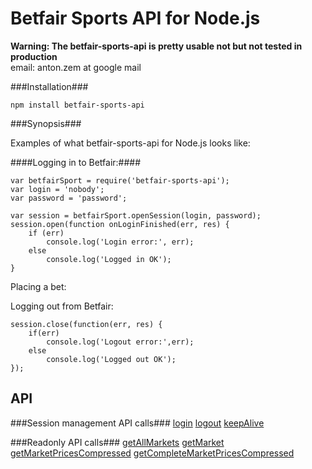 Betfair Sports API for Node.js
===========================

**Warning: The betfair-sports-api is pretty usable not but not tested in production**<br>
email: anton.zem at google mail

###Installation###

    npm install betfair-sports-api

###Synopsis###

Examples of what betfair-sports-api for Node.js looks like:

####Logging in to Betfair:####
    
    var betfairSport = require('betfair-sports-api');
    var login = 'nobody';
    var password = 'password';

    var session = betfairSport.openSession(login, password);
    session.open(function onLoginFinished(err, res) {
        if (err) 
            console.log('Login error:', err);
        else
            console.log('Logged in OK');
    }

Placing a bet:

Logging out from Betfair:

    session.close(function(err, res) {
        if(err)
            console.log('Logout error:',err);
        else
            console.log('Logged out OK');
    });
 
API
---

###Session management API calls###
<a href=#>login</a> 
<a href=#>logout</a> 
<a href=#>keepAlive</a>

###Readonly API calls###
<a href=#>getAllMarkets</a>
<a href=#>getMarket</a>
<a href=#>getMarketPricesCompressed</a>
<a href=#>getCompleteMarketPricesCompressed</a>

    




